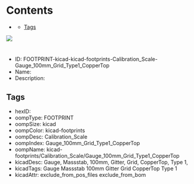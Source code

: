 



Contents
========

* [](#)
	* [Tags](#tags)
  
![][im]
# 

- ID: FOOTPRINT-kicad-kicad-footprints-Calibration_Scale-Gauge_100mm_Grid_Type1_CopperTop
- Name: 
- Description: 

## Tags

- hexID: 
- oompType: FOOTPRINT
- oompSize: kicad
- oompColor: kicad-footprints
- oompDesc: Calibration_Scale
- oompIndex: Gauge_100mm_Grid_Type1_CopperTop
- oompName: kicad-footprints/Calibration_Scale/Gauge_100mm_Grid_Type1_CopperTop
- kicadDesc: Gauge, Massstab, 100mm, Gitter, Grid, CopperTop, Type 1,
- kicadTags: Gauge Massstab 100mm Gitter Grid CopperTop Type 1
- kicadAttr: exclude_from_pos_files exclude_from_bom



[im]: image.png

